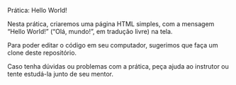 Prática: Hello World!

Nesta prática, criaremos uma página HTML simples, com a mensagem “Hello World!” (“Olá, mundo!”, em tradução livre) na tela.

Para poder editar o código em seu computador, sugerimos que faça um clone deste repositório.

Caso tenha dúvidas ou problemas com a prática, peça ajuda ao instrutor ou tente estudá-la junto de seu mentor.
